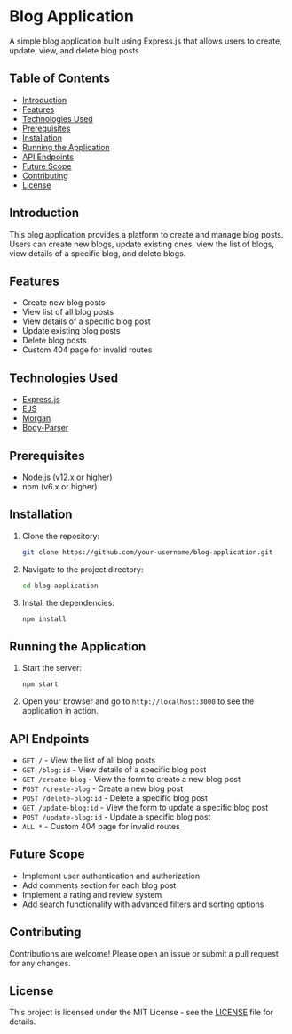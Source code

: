 # Blog Application

A simple blog application built using Express.js that allows users to create, update, view, and delete blog posts.

## Table of Contents
- [Introduction](#introduction)
- [Features](#features)
- [Technologies Used](#technologies-used)
- [Prerequisites](#prerequisites)
- [Installation](#installation)
- [Running the Application](#running-the-application)
- [API Endpoints](#api-endpoints)
- [Future Scope](#future-scope)
- [Contributing](#contributing)
- [License](#license)

## Introduction
This blog application provides a platform to create and manage blog posts. Users can create new blogs, update existing ones, view the list of blogs, view details of a specific blog, and delete blogs.

## Features
- Create new blog posts
- View list of all blog posts
- View details of a specific blog post
- Update existing blog posts
- Delete blog posts
- Custom 404 page for invalid routes

## Technologies Used
- [Express.js](https://expressjs.com/)
- [EJS](https://ejs.co/)
- [Morgan](https://github.com/expressjs/morgan)
- [Body-Parser](https://github.com/expressjs/body-parser)

## Prerequisites
- Node.js (v12.x or higher)
- npm (v6.x or higher)

## Installation
1. Clone the repository:
    ```bash
    git clone https://github.com/your-username/blog-application.git
    ```
2. Navigate to the project directory:
    ```bash
    cd blog-application
    ```
3. Install the dependencies:
    ```bash
    npm install
    ```

## Running the Application
1. Start the server:
    ```bash
    npm start
    ```
2. Open your browser and go to `http://localhost:3000` to see the application in action.

## API Endpoints
- `GET /` - View the list of all blog posts
- `GET /blog:id` - View details of a specific blog post
- `GET /create-blog` - View the form to create a new blog post
- `POST /create-blog` - Create a new blog post
- `POST /delete-blog:id` - Delete a specific blog post
- `GET /update-blog:id` - View the form to update a specific blog post
- `POST /update-blog:id` - Update a specific blog post
- `ALL *` - Custom 404 page for invalid routes

## Future Scope
- Implement user authentication and authorization
- Add comments section for each blog post
- Implement a rating and review system
- Add search functionality with advanced filters and sorting options

## Contributing
Contributions are welcome! Please open an issue or submit a pull request for any changes.

## License
This project is licensed under the MIT License - see the [LICENSE](LICENSE) file for details.
